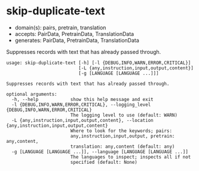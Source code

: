 # skip-duplicate-text

* domain(s): pairs, pretrain, translation
* accepts: PairData, PretrainData, TranslationData
* generates: PairData, PretrainData, TranslationData

Suppresses records with text that has already passed through.

```
usage: skip-duplicate-text [-h] [-l {DEBUG,INFO,WARN,ERROR,CRITICAL}]
                           [-L {any,instruction,input,output,content}]
                           [-g [LANGUAGE [LANGUAGE ...]]]

Suppresses records with text that has already passed through.

optional arguments:
  -h, --help            show this help message and exit
  -l {DEBUG,INFO,WARN,ERROR,CRITICAL}, --logging_level {DEBUG,INFO,WARN,ERROR,CRITICAL}
                        The logging level to use (default: WARN)
  -L {any,instruction,input,output,content}, --location {any,instruction,input,output,content}
                        Where to look for the keywords; pairs:
                        any,instruction,input,output, pretrain: any,content,
                        translation: any,content (default: any)
  -g [LANGUAGE [LANGUAGE ...]], --language [LANGUAGE [LANGUAGE ...]]
                        The languages to inspect; inspects all if not
                        specified (default: None)
```
